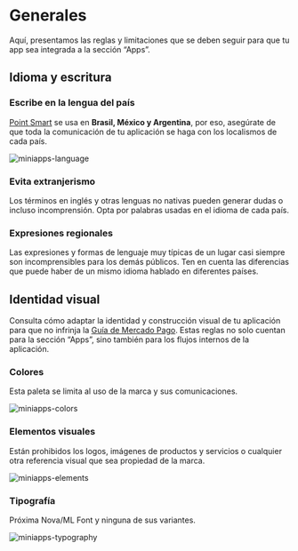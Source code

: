 # Generales

Aquí, presentamos las reglas y limitaciones que se deben seguir para que tu app sea integrada a la sección “Apps”.

## Idioma y escritura

### Escribe en la lengua del país

[Point Smart](/developers/es/docs/mp-point/integration-configuration/integrate-with-pdv/introduction) se usa en **Brasil, México y Argentina**, por eso, asegúrate de que toda la comunicación de tu aplicación se haga con los localismos de cada país.

![miniapps-language](/mini-apps/miniapps-language-es.png)

### Evita extranjerismo

Los términos en inglés y otras lenguas no nativas pueden generar dudas o incluso incomprensión. Opta por palabras usadas en el idioma de cada país.

### Expresiones regionales

Las expresiones y formas de lenguaje muy típicas de un lugar casi siempre son incomprensibles para los demás públicos. Ten en cuenta las diferencias que puede haber de un mismo idioma hablado en diferentes países.

## Identidad visual

Consulta cómo adaptar la identidad y construcción visual de tu aplicación para que no infrinja la [Guía de Mercado Pago](). Estas reglas no solo cuentan para la  sección “Apps”, sino también para los flujos internos de la aplicación.

### Colores

Esta paleta se limita al uso de la marca y sus comunicaciones.

![miniapps-colors](/mini-apps/miniapps-colors-es.png)

### Elementos visuales

Están prohibidos los logos, imágenes de productos y servicios o cualquier otra referencia visual que sea propiedad de la marca.

![miniapps-elements](/mini-apps/miniapps-elements-es.png)

### Tipografía

Próxima Nova/ML Font y ninguna de sus variantes.

![miniapps-typography](/mini-apps/miniapps-typography-es.png)